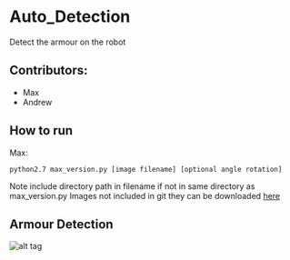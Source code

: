 # Auto_Detection
Detect the armour on the robot

## Contributors:
- Max
- Andrew

## How to run
Max:
    
    python2.7 max_version.py [image filename] [optional angle rotation]
   Note include directory path in filename if not in same directory as max_version.py
   Images not included in git they can be downloaded [here](https://drive.google.com/open?id=1IA7bzzuC2wA8csdnCmIERRgIqvX2IPwp)
    

## Armour Detection
![alt tag](https://github.com/mmcevoy93/Screen-Shots/blob/master/AUTO_DETECTION_SAMPLE.png "Sample Input and Output")
